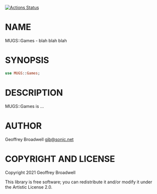 [![Actions Status](https://github.com/Raku-MUGS/MUGS-Games/workflows/test/badge.svg)](https://github.com/Raku-MUGS/MUGS-Games/actions)

NAME
====

MUGS::Games - blah blah blah

SYNOPSIS
========

```raku
use MUGS::Games;
```

DESCRIPTION
===========

MUGS::Games is ...

AUTHOR
======

Geoffrey Broadwell <gjb@sonic.net>

COPYRIGHT AND LICENSE
=====================

Copyright 2021 Geoffrey Broadwell

This library is free software; you can redistribute it and/or modify it under the Artistic License 2.0.

